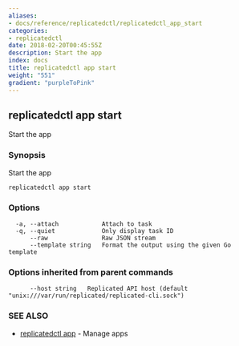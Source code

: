 ```yaml
---
aliases:
- docs/reference/replicatedctl/replicatedctl_app_start
categories:
- replicatedctl
date: 2018-02-20T00:45:55Z
description: Start the app
index: docs
title: replicatedctl app start
weight: "551"
gradient: "purpleToPink"
---
```


## replicatedctl app start

Start the app

### Synopsis


Start the app

```
replicatedctl app start
```

### Options

```
  -a, --attach            Attach to task
  -q, --quiet             Only display task ID
      --raw               Raw JSON stream
      --template string   Format the output using the given Go template
```

### Options inherited from parent commands

```
      --host string   Replicated API host (default "unix:///var/run/replicated/replicated-cli.sock")
```

### SEE ALSO
* [replicatedctl app](/api/replicatedctl/replicatedctl_app/)	 - Manage apps

